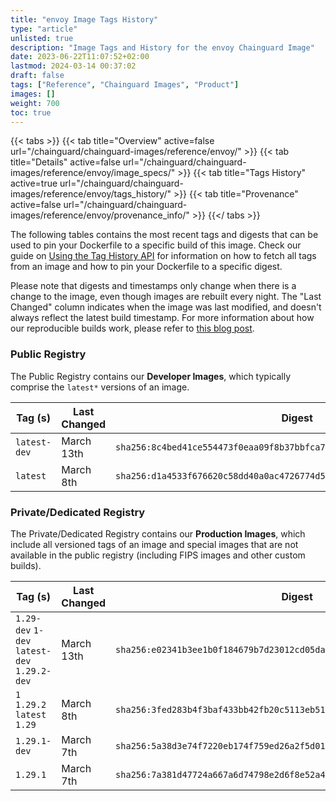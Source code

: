 ```yaml
---
title: "envoy Image Tags History"
type: "article"
unlisted: true
description: "Image Tags and History for the envoy Chainguard Image"
date: 2023-06-22T11:07:52+02:00
lastmod: 2024-03-14 00:37:02
draft: false
tags: ["Reference", "Chainguard Images", "Product"]
images: []
weight: 700
toc: true
---
```


{{< tabs >}}
{{< tab title="Overview" active=false url="/chainguard/chainguard-images/reference/envoy/" >}}
{{< tab title="Details" active=false url="/chainguard/chainguard-images/reference/envoy/image_specs/" >}}
{{< tab title="Tags History" active=true url="/chainguard/chainguard-images/reference/envoy/tags_history/" >}}
{{< tab title="Provenance" active=false url="/chainguard/chainguard-images/reference/envoy/provenance_info/" >}}
{{</ tabs >}}

The following tables contains the most recent tags and digests that can be used to pin your Dockerfile to a specific build of this image. Check our guide on [Using the Tag History API](/chainguard/chainguard-images/using-the-tag-history-api/) for information on how to fetch all tags from an image and how to pin your Dockerfile to a specific digest.

Please note that digests and timestamps only change when there is a change to the image, even though images are rebuilt every night. The "Last Changed" column indicates when the image was last modified, and doesn't always reflect the latest build timestamp. For more information about how our reproducible builds work, please refer to [this blog post](https://www.chainguard.dev/unchained/reproducing-chainguards-reproducible-image-builds).

### Public Registry
The Public Registry contains our **Developer Images**, which typically comprise the `latest*` versions of an image.

| Tag (s)       | Last Changed | Digest                                                                    |
|---------------|--------------|---------------------------------------------------------------------------|
|  `latest-dev` | March 13th   | `sha256:8c4bed41ce554473f0eaa09f8b37bbfca7cae79a8a1eed360e25d92e6c0721cc` |
|  `latest`     | March 8th    | `sha256:d1a4533f676620c58dd40a0ac4726774d5758bb736ced4538fc80acfb6f9c7b3` |


### Private/Dedicated Registry
The Private/Dedicated Registry contains our **Production Images**, which include all versioned tags of an image and special images that are not available in the public registry (including FIPS images and other custom builds).

| Tag (s)                                       | Last Changed | Digest                                                                    |
|-----------------------------------------------|--------------|---------------------------------------------------------------------------|
|  `1.29-dev` `1-dev` `latest-dev` `1.29.2-dev` | March 13th   | `sha256:e02341b3ee1b0f184679b7d23012cd05da9390b3a72be9730bef158b19bab5db` |
|  `1` `1.29.2` `latest` `1.29`                 | March 8th    | `sha256:3fed283b4f3baf433bb42fb20c5113eb51862b0a420f0d7c254a21d803e33d9f` |
|  `1.29.1-dev`                                 | March 7th    | `sha256:5a38d3e74f7220eb174f759ed26a2f5d01fec2067806cfd980afaec33965e7f4` |
|  `1.29.1`                                     | March 7th    | `sha256:7a381d47724a667a6d74798e2d6f8e52a4837853b1e2269bb440e77985fcd117` |

